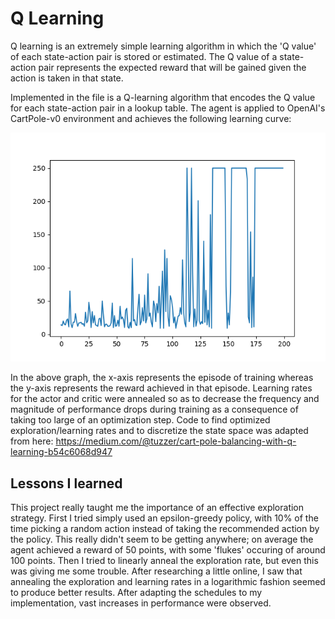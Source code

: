 # Q Learning
Q learning is an extremely simple learning algorithm in which the 'Q value' of each state-action pair is stored or estimated. The Q value of a state-action pair represents the expected reward that will be gained given the action is taken in that state.  

Implemented in the file is a Q-learning algorithm that encodes the Q value for each state-action pair in a lookup table. The agent is applied to OpenAI's CartPole-v0 environment and achieves the following learning curve:

![alt text](https://github.com/Ashboy64/rl-reimplementations/blob/master/imgs/q_learning_cartpole.png)

In the above graph, the x-axis represents the episode of training whereas the y-axis represents the reward achieved in that episode. Learning rates for the actor and critic were annealed so as to decrease the frequency and magnitude of performance drops during training as a consequence of taking too large of an optimization step. Code to find optimized exploration/learning rates and to discretize the state space was adapted from here: https://medium.com/@tuzzer/cart-pole-balancing-with-q-learning-b54c6068d947 

## Lessons I learned
This project really taught me the importance of an effective exploration strategy. First I tried simply used an epsilon-greedy policy, with 10% of the time picking a random action instead of taking the recommended action by the policy. This really didn't seem to be getting anywhere; on average the agent achieved a reward of 50 points, with some 'flukes' occuring of around 100 points. Then I tried to linearly anneal the exploration rate, but even this was giving me some trouble. After researching a little online, I saw that annealing the exploration and learning rates in a logarithmic fashion seemed to produce better results. After adapting the schedules to my implementation, vast increases in performance were observed.

